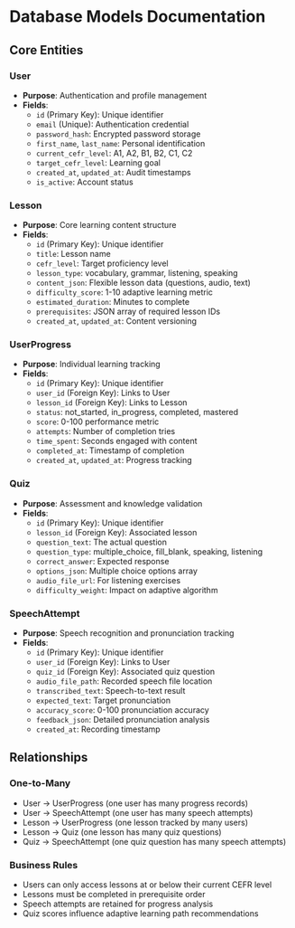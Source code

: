# Database Models Documentation

## Core Entities

### User
- **Purpose**: Authentication and profile management
- **Fields**:
  - `id` (Primary Key): Unique identifier
  - `email` (Unique): Authentication credential
  - `password_hash`: Encrypted password storage
  - `first_name`, `last_name`: Personal identification
  - `current_cefr_level`: A1, A2, B1, B2, C1, C2
  - `target_cefr_level`: Learning goal
  - `created_at`, `updated_at`: Audit timestamps
  - `is_active`: Account status

### Lesson
- **Purpose**: Core learning content structure
- **Fields**:
  - `id` (Primary Key): Unique identifier
  - `title`: Lesson name
  - `cefr_level`: Target proficiency level
  - `lesson_type`: vocabulary, grammar, listening, speaking
  - `content_json`: Flexible lesson data (questions, audio, text)
  - `difficulty_score`: 1-10 adaptive learning metric
  - `estimated_duration`: Minutes to complete
  - `prerequisites`: JSON array of required lesson IDs
  - `created_at`, `updated_at`: Content versioning

### UserProgress
- **Purpose**: Individual learning tracking
- **Fields**:
  - `id` (Primary Key): Unique identifier
  - `user_id` (Foreign Key): Links to User
  - `lesson_id` (Foreign Key): Links to Lesson
  - `status`: not_started, in_progress, completed, mastered
  - `score`: 0-100 performance metric
  - `attempts`: Number of completion tries
  - `time_spent`: Seconds engaged with content
  - `completed_at`: Timestamp of completion
  - `created_at`, `updated_at`: Progress tracking

### Quiz
- **Purpose**: Assessment and knowledge validation
- **Fields**:
  - `id` (Primary Key): Unique identifier
  - `lesson_id` (Foreign Key): Associated lesson
  - `question_text`: The actual question
  - `question_type`: multiple_choice, fill_blank, speaking, listening
  - `correct_answer`: Expected response
  - `options_json`: Multiple choice options array
  - `audio_file_url`: For listening exercises
  - `difficulty_weight`: Impact on adaptive algorithm

### SpeechAttempt
- **Purpose**: Speech recognition and pronunciation tracking
- **Fields**:
  - `id` (Primary Key): Unique identifier
  - `user_id` (Foreign Key): Links to User
  - `quiz_id` (Foreign Key): Associated quiz question
  - `audio_file_path`: Recorded speech file location
  - `transcribed_text`: Speech-to-text result
  - `expected_text`: Target pronunciation
  - `accuracy_score`: 0-100 pronunciation accuracy
  - `feedback_json`: Detailed pronunciation analysis
  - `created_at`: Recording timestamp

## Relationships

### One-to-Many
- User → UserProgress (one user has many progress records)
- User → SpeechAttempt (one user has many speech attempts)
- Lesson → UserProgress (one lesson tracked by many users)
- Lesson → Quiz (one lesson has many quiz questions)
- Quiz → SpeechAttempt (one quiz question has many speech attempts)

### Business Rules
- Users can only access lessons at or below their current CEFR level
- Lessons must be completed in prerequisite order
- Speech attempts are retained for progress analysis
- Quiz scores influence adaptive learning path recommendations